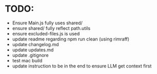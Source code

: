 # TODO:
- Ensure Main.js fully uses shared/
- ensure shared/ fully reflect path.utils
- ensure excluded-files.js is used
- update readme regarding npm run clean (using rimraff)
- update changelog.md
- update updates.md
- update .gitignore
- test mac build
- update instruction to be in the end to ensure LLM get context first
